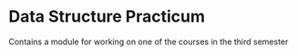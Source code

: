# Data Structure Practicum
Contains a module for working on one of the courses in the third semester
